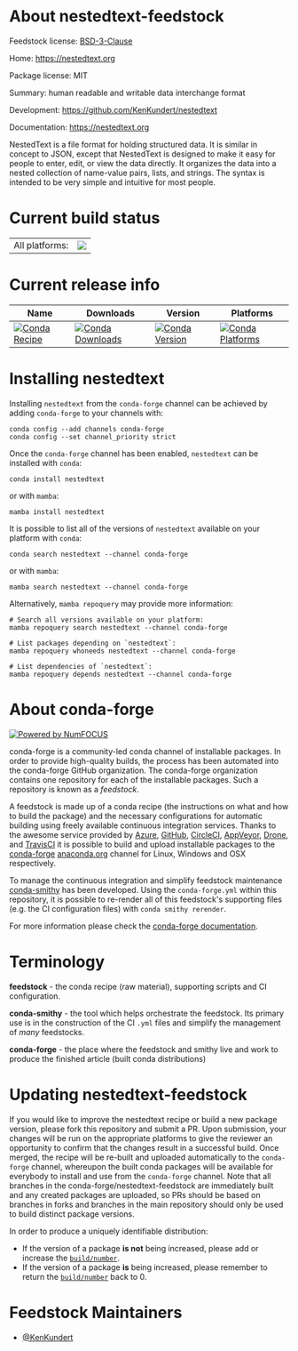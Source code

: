 About nestedtext-feedstock
==========================

Feedstock license: [BSD-3-Clause](https://github.com/conda-forge/nestedtext-feedstock/blob/main/LICENSE.txt)

Home: https://nestedtext.org

Package license: MIT

Summary: human readable and writable data interchange format

Development: https://github.com/KenKundert/nestedtext

Documentation: https://nestedtext.org

NestedText is a file format for holding structured data. It is similar in
concept to JSON, except that NestedText is designed to make it easy for
people to enter, edit, or view the data directly. It organizes the data into
a nested collection of name-value pairs, lists, and strings. The syntax is
intended to be very simple and intuitive for most people.


Current build status
====================


<table><tr><td>All platforms:</td>
    <td>
      <a href="https://dev.azure.com/conda-forge/feedstock-builds/_build/latest?definitionId=21160&branchName=main">
        <img src="https://dev.azure.com/conda-forge/feedstock-builds/_apis/build/status/nestedtext-feedstock?branchName=main">
      </a>
    </td>
  </tr>
</table>

Current release info
====================

| Name | Downloads | Version | Platforms |
| --- | --- | --- | --- |
| [![Conda Recipe](https://img.shields.io/badge/recipe-nestedtext-green.svg)](https://anaconda.org/conda-forge/nestedtext) | [![Conda Downloads](https://img.shields.io/conda/dn/conda-forge/nestedtext.svg)](https://anaconda.org/conda-forge/nestedtext) | [![Conda Version](https://img.shields.io/conda/vn/conda-forge/nestedtext.svg)](https://anaconda.org/conda-forge/nestedtext) | [![Conda Platforms](https://img.shields.io/conda/pn/conda-forge/nestedtext.svg)](https://anaconda.org/conda-forge/nestedtext) |

Installing nestedtext
=====================

Installing `nestedtext` from the `conda-forge` channel can be achieved by adding `conda-forge` to your channels with:

```
conda config --add channels conda-forge
conda config --set channel_priority strict
```

Once the `conda-forge` channel has been enabled, `nestedtext` can be installed with `conda`:

```
conda install nestedtext
```

or with `mamba`:

```
mamba install nestedtext
```

It is possible to list all of the versions of `nestedtext` available on your platform with `conda`:

```
conda search nestedtext --channel conda-forge
```

or with `mamba`:

```
mamba search nestedtext --channel conda-forge
```

Alternatively, `mamba repoquery` may provide more information:

```
# Search all versions available on your platform:
mamba repoquery search nestedtext --channel conda-forge

# List packages depending on `nestedtext`:
mamba repoquery whoneeds nestedtext --channel conda-forge

# List dependencies of `nestedtext`:
mamba repoquery depends nestedtext --channel conda-forge
```


About conda-forge
=================

[![Powered by
NumFOCUS](https://img.shields.io/badge/powered%20by-NumFOCUS-orange.svg?style=flat&colorA=E1523D&colorB=007D8A)](https://numfocus.org)

conda-forge is a community-led conda channel of installable packages.
In order to provide high-quality builds, the process has been automated into the
conda-forge GitHub organization. The conda-forge organization contains one repository
for each of the installable packages. Such a repository is known as a *feedstock*.

A feedstock is made up of a conda recipe (the instructions on what and how to build
the package) and the necessary configurations for automatic building using freely
available continuous integration services. Thanks to the awesome service provided by
[Azure](https://azure.microsoft.com/en-us/services/devops/), [GitHub](https://github.com/),
[CircleCI](https://circleci.com/), [AppVeyor](https://www.appveyor.com/),
[Drone](https://cloud.drone.io/welcome), and [TravisCI](https://travis-ci.com/)
it is possible to build and upload installable packages to the
[conda-forge](https://anaconda.org/conda-forge) [anaconda.org](https://anaconda.org/)
channel for Linux, Windows and OSX respectively.

To manage the continuous integration and simplify feedstock maintenance
[conda-smithy](https://github.com/conda-forge/conda-smithy) has been developed.
Using the ``conda-forge.yml`` within this repository, it is possible to re-render all of
this feedstock's supporting files (e.g. the CI configuration files) with ``conda smithy rerender``.

For more information please check the [conda-forge documentation](https://conda-forge.org/docs/).

Terminology
===========

**feedstock** - the conda recipe (raw material), supporting scripts and CI configuration.

**conda-smithy** - the tool which helps orchestrate the feedstock.
                   Its primary use is in the construction of the CI ``.yml`` files
                   and simplify the management of *many* feedstocks.

**conda-forge** - the place where the feedstock and smithy live and work to
                  produce the finished article (built conda distributions)


Updating nestedtext-feedstock
=============================

If you would like to improve the nestedtext recipe or build a new
package version, please fork this repository and submit a PR. Upon submission,
your changes will be run on the appropriate platforms to give the reviewer an
opportunity to confirm that the changes result in a successful build. Once
merged, the recipe will be re-built and uploaded automatically to the
`conda-forge` channel, whereupon the built conda packages will be available for
everybody to install and use from the `conda-forge` channel.
Note that all branches in the conda-forge/nestedtext-feedstock are
immediately built and any created packages are uploaded, so PRs should be based
on branches in forks and branches in the main repository should only be used to
build distinct package versions.

In order to produce a uniquely identifiable distribution:
 * If the version of a package **is not** being increased, please add or increase
   the [``build/number``](https://docs.conda.io/projects/conda-build/en/latest/resources/define-metadata.html#build-number-and-string).
 * If the version of a package **is** being increased, please remember to return
   the [``build/number``](https://docs.conda.io/projects/conda-build/en/latest/resources/define-metadata.html#build-number-and-string)
   back to 0.

Feedstock Maintainers
=====================

* [@KenKundert](https://github.com/KenKundert/)

